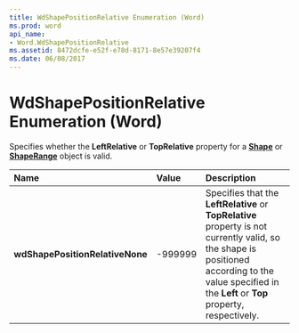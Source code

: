 ```yaml
---
title: WdShapePositionRelative Enumeration (Word)
ms.prod: word
api_name:
- Word.WdShapePositionRelative
ms.assetid: 8472dcfe-e52f-e78d-8171-8e57e39207f4
ms.date: 06/08/2017
---
```



# WdShapePositionRelative Enumeration (Word)

Specifies whether the **LeftRelative** or **TopRelative** property for a **[Shape](shape-object-word.md)** or **[ShapeRange](shaperange-object-word.md)** object is valid.



|**Name**|**Value**|**Description**|
|:-----|:-----|:-----|
| **wdShapePositionRelativeNone**|-999999|Specifies that the **LeftRelative** or **TopRelative** property is not currently valid, so the shape is positioned according to the value specified in the **Left** or **Top** property, respectively.|


